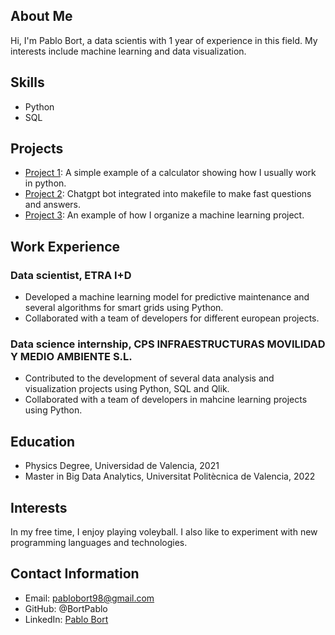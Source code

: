 ## About Me

Hi, I'm Pablo Bort, a data scientis with 1 year of experience in this field. My interests include machine learning and data visualization.

## Skills

- Python
- SQL

## Projects

- [Project 1](https://github.com/BortPablo/calculator-test): A simple example of a calculator showing how I usually work in python.
- [Project 2](https://github.com/BortPablo/chatgpt-integration): Chatgpt bot integrated into makefile to make fast questions and answers.
- [Project 3](https://github.com/BortPablo/Stocks-playground): An example of how I organize a machine learning project.

## Work Experience

### Data scientist, ETRA I+D
- Developed a machine learning model for predictive maintenance and several algorithms for smart grids using Python.
- Collaborated with a team of developers for different european projects.

### Data science internship, CPS INFRAESTRUCTURAS MOVILIDAD Y MEDIO AMBIENTE S.L.
- Contributed to the development of several data analysis and visualization projects using Python, SQL and Qlik.
- Collaborated with a team of developers in mahcine learning projects using Python.

## Education

- Physics Degree, Universidad de Valencia, 2021
- Master in Big Data Analytics, Universitat Politècnica de Valencia, 2022

## Interests

In my free time, I enjoy playing voleyball. I also like to experiment with new programming languages and technologies.

## Contact Information

- Email: pablobort98@gmail.com
- GitHub: @BortPablo
- LinkedIn: [Pablo Bort](https://www.linkedin.com/in/pablo-bort-gomez/)